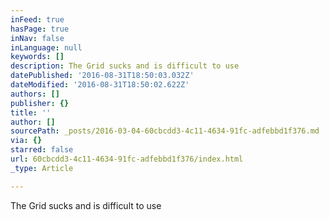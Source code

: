 ```yaml
---
inFeed: true
hasPage: true
inNav: false
inLanguage: null
keywords: []
description: The Grid sucks and is difficult to use
datePublished: '2016-08-31T18:50:03.032Z'
dateModified: '2016-08-31T18:50:02.622Z'
authors: []
publisher: {}
title: ''
author: []
sourcePath: _posts/2016-03-04-60cbcdd3-4c11-4634-91fc-adfebbd1f376.md
via: {}
starred: false
url: 60cbcdd3-4c11-4634-91fc-adfebbd1f376/index.html
_type: Article

---
```

The Grid sucks and is difficult to use